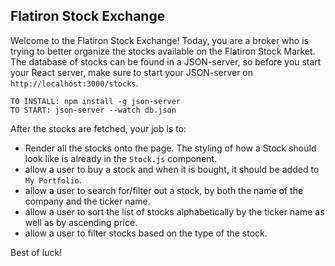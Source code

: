 ## Flatiron Stock Exchange

Welcome to the Flatiron Stock Exchange!
Today, you are a broker who is trying to better organize the stocks available on the Flatiron Stock Market.
The database of stocks can be found in a JSON-server, so before you start your React server, make sure to start your JSON-server on `http://localhost:3000/stocks`.

```
TO INSTALL: npm install -g json-server
TO START: json-server --watch db.json
```

After the stocks are fetched, your job is to:
* Render all the stocks onto the page. The styling of how a Stock should look like is already in the `Stock.js` component.
* allow a user to buy a stock and when it is bought, it should be added to `My Portfolio`.
* allow a user to search for/filter out a stock, by both the name of the company and the ticker name.
* allow a user to sort the list of stocks alphabetically by the ticker name as well as by ascending price.
* allow a user to filter stocks based on the type of the stock.

Best of luck!

